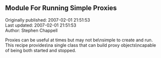 ## Module For Running Simple Proxies  
Originally published: 2007-02-01 21:51:53  
Last updated: 2007-02-01 21:51:53  
Author: Stephen Chappell  
  
Proxies can be useful at times but may not be\nsimple to create and run. This recipe provides\na single class that can build proxy objects\ncapable of being both started and stopped.